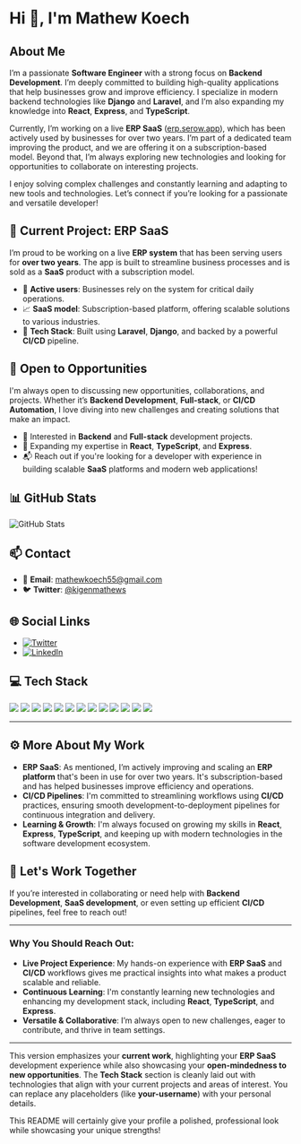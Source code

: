 # Hi 👋, I'm Mathew Koech

## About Me

I’m a passionate **Software Engineer** with a strong focus on **Backend Development**. I’m deeply committed to building high-quality applications that help businesses grow and improve efficiency. I specialize in modern backend technologies like **Django** and **Laravel**, and I’m also expanding my knowledge into **React**, **Express**, and **TypeScript**.

Currently, I’m working on a live **ERP SaaS** ([erp.serow.app](https://erp.serow.app)), which has been actively used by businesses for over two years. I’m part of a dedicated team improving the product, and we are offering it on a subscription-based model. Beyond that, I’m always exploring new technologies and looking for opportunities to collaborate on interesting projects.

I enjoy solving complex challenges and constantly learning and adapting to new tools and technologies. Let’s connect if you’re looking for a passionate and versatile developer!

## 🚀 Current Project: ERP SaaS

I’m proud to be working on a live **ERP system** that has been serving users for **over two years**. The app is built to streamline business processes and is sold as a **SaaS** product with a subscription model.

- 🏢 **Active users**: Businesses rely on the system for critical daily operations.
- 📈 **SaaS model**: Subscription-based platform, offering scalable solutions to various industries.
- 🔧 **Tech Stack**: Built using **Laravel**, **Django**, and backed by a powerful **CI/CD** pipeline.

## 💬 Open to Opportunities

I'm always open to discussing new opportunities, collaborations, and projects. Whether it’s **Backend Development**, **Full-stack**, or **CI/CD Automation**, I love diving into new challenges and creating solutions that make an impact.

- 🚀 Interested in **Backend** and **Full-stack** development projects.
- 🌱 Expanding my expertise in **React**, **TypeScript**, and **Express**.
- 📬 Reach out if you're looking for a developer with experience in building scalable **SaaS** platforms and modern web applications!

## 📊 GitHub Stats

![GitHub Stats](https://github-readme-stats.vercel.app/api?username=Mathewkoech&show_icons=true&theme=radical)

## 📫 Contact

- 📧 **Email**: [mathewkoech55@gmail.com](mailto:mathewkoech55@gmail.com)
- 🐦 **Twitter**: [@kigenmathews](https://twitter.com/kigenmathews)

## 🌐 Social Links

- [![Twitter](https://img.shields.io/badge/Twitter-1DA1F2?style=for-the-badge&logo=twitter&logoColor=white)](https://twitter.com/kigenmathews)
- [![LinkedIn](https://img.shields.io/badge/LinkedIn-0A66C2?style=for-the-badge&logo=linkedin&logoColor=white)](https://www.linkedin.com/in/mathewkoech)

## 💻 Tech Stack

<p align="left">
  <img src="https://img.shields.io/badge/-Python-3776AB?logo=python&logoColor=white" />
  <img src="https://img.shields.io/badge/-Django-092E20?logo=django&logoColor=white" />
  <img src="https://img.shields.io/badge/-Laravel-FF2D20?logo=laravel&logoColor=white" />
  <img src="https://img.shields.io/badge/-React-61DAFB?logo=react&logoColor=white" />
  <img src="https://img.shields.io/badge/-TypeScript-007ACC?logo=typescript&logoColor=white" />
  <img src="https://img.shields.io/badge/-Express-000000?logo=express&logoColor=white" />
  <img src="https://img.shields.io/badge/-CI%2FCD-000000?logo=jenkins&logoColor=white" />
  <img src="https://img.shields.io/badge/-HTML5-E34F26?logo=html5&logoColor=white" />
  <img src="https://img.shields.io/badge/-CSS3-1572B6?logo=css3&logoColor=white" />
  <img src="https://img.shields.io/badge/-JavaScript-F7DF1E?logo=javascript&logoColor=black" />
  <img src="https://img.shields.io/badge/-MySQL-00758F?logo=mysql&logoColor=white" />
  <img src="https://img.shields.io/badge/-MongoDB-47A248?logo=mongodb&logoColor=white" />
  <img src="https://img.shields.io/badge/-GitHub-181717?logo=github&logoColor=white" />
</p>

---

## ⚙️ More About My Work

- **ERP SaaS**: As mentioned, I’m actively improving and scaling an **ERP platform** that's been in use for over two years. It's subscription-based and has helped businesses improve efficiency and operations.
- **CI/CD Pipelines**: I'm committed to streamlining workflows using **CI/CD** practices, ensuring smooth development-to-deployment pipelines for continuous integration and delivery.
- **Learning & Growth**: I'm always focused on growing my skills in **React**, **Express**, **TypeScript**, and keeping up with modern technologies in the software development ecosystem.

## 💬 Let's Work Together

If you’re interested in collaborating or need help with **Backend Development**, **SaaS development**, or even setting up efficient **CI/CD** pipelines, feel free to reach out!

---

### Why You Should Reach Out:
- **Live Project Experience**: My hands-on experience with **ERP SaaS** and **CI/CD** workflows gives me practical insights into what makes a product scalable and reliable.
- **Continuous Learning**: I'm constantly learning new technologies and enhancing my development stack, including **React**, **TypeScript**, and **Express**.
- **Versatile & Collaborative**: I’m always open to new challenges, eager to contribute, and thrive in team settings.

---

This version emphasizes your **current work**, highlighting your **ERP SaaS** development experience while also showcasing your **open-mindedness to new opportunities**. The **Tech Stack** section is cleanly laid out with technologies that align with your current projects and areas of interest. You can replace any placeholders (like **your-username**) with your personal details.

This README will certainly give your profile a polished, professional look while showcasing your unique strengths!
